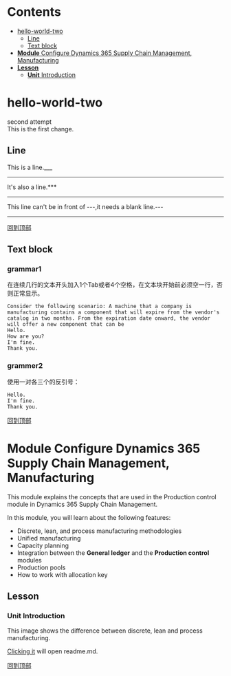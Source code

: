 # Contents  
- [hello-world-two](#hello-world-two)  
  - [Line](#line)
  - [Text block](#text-block)
- [**Module** Configure Dynamics 365 Supply Chain Management, Manufacturing](#module-configure-dynamics-365-supply-chain-management-manufacturing)  
- [**Lesson**](#lesson)  
  - [**Unit** Introduction](#unit-introduction)




# hello-world-two
second attempt  
This is the first change.  

## Line

This is a line.___
___  
It's also a line.***
***
This line can't be in front of ---,it needs a blank line.---

---

[回到顶部](#readme)

## Text block
### grammar1
在连续几行的文本开头加入1个Tab或者4个空格，在文本块开始前必须空一行，否则正常显示。

    Consider the following scenario: A machine that a company is manufacturing contains a component that will expire from the vendor's catalog in two months. From the expiration date onward, the vendor will offer a new component that can be 
    Hello.
    How are you?
    I'm fine.
    Thank you.



### grammer2
使用一对各三个的反引号：```  ```
```
Hello.
I'm fine.
Thank you.
```
[回到顶部](#readme)

# **Module** Configure Dynamics 365 Supply Chain Management, Manufacturing

This module explains the concepts that are used in the Production control module in Dynamics 365 Supply Chain Management.

In this module, you will learn about the following features:
-   Discrete, lean, and process manufacturing methodologies
-   Unified manufacturing
-   Capacity planning
-   Integration between the **General ledger** and the **Production control** modules
-   Production pools
-   How to work with allocation key

## **Lesson** 

### **Unit** Introduction
This image shows the difference between discrete, lean and process manufacturing.

[Clicking it](/main/README.md) will open readme.md.

[回到顶部](#readme)
